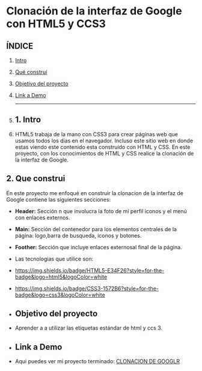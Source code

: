 # Clonación de la interfaz de Google con HTML5 y CCS3

## **ÍNDICE**

1. [Intro](#)
2. [Qué construí](#)
3. [Objetivo del proyecto](#)
4. [Link a Demo](#)

   ****


6. ## 1. Intro
7. HTML5 trabaja de la mano con CSS3 para crear páginas web que usamos todos los dias en el navegador. Incluso este sitio web en donde estas viendo este contenido esta construido con HTML y CSS. En este proyecto, con los conocimientos de HTML y CSS realice la clonación de la interfaz de Google.

## 2. Que construi
En este proyecto me enfoqué en construir la clonacion de la interfaz de Google contiene las siguientes secciones:

* **Header:** Sección n que involucra la foto de mi perfil iconos y el menú  con enlaces externos.

* **Main:** Sección  del contenedor para los elementos centrales de la página: logo,barra de busqueda, iconos y botones.
  
* **Foother:** Sección  que incluye enlaces externosal final de la página.

* Las tecnologias que utilice son:
* https://img.shields.io/badge/HTML5-E34F26?style=for-the-badge&logo=html5&logoColor=white
* https://img.shields.io/badge/CSS3-1572B6?style=for-the-badge&logo=css3&logoColor=white

* ## Objetivo del proyecto
* Aprender a a utilizar las etiquetas estándar de html y ccs 3.

* ## Link a Demo
* Aqui puedes ver mi proyecto terminado: [CLONACION DE GOOGLR](https://cl0ndegoogle-six.vercel.app)
